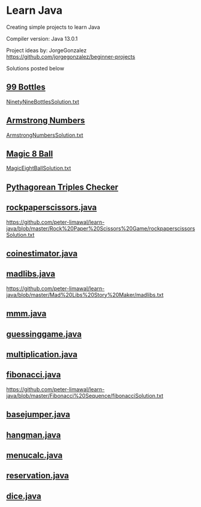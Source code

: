# Learn Java
Creating simple projects to learn Java

Compiler version:
Java 13.0.1

Project ideas by: JorgeGonzalez
https://github.com/jorgegonzalez/beginner-projects

Solutions posted below

## [99 Bottles](https://github.com/peter-limawal/learn-java/blob/master/99%20Bottles/NinetyNineBottles.java)
[NinetyNineBottlesSolution.txt](https://github.com/peter-limawal/learn-java/blob/master/99%20Bottles/NinetyNineBottlesSolution.txt)

## [Armstrong Numbers](https://github.com/peter-limawal/learn-java/blob/master/Armstrong%20Numbers/ArmstrongNumbers.java)
[ArmstrongNumbersSolution.txt](https://github.com/peter-limawal/learn-java/blob/master/Armstrong%20Numbers/ArmstrongNumbersSolution.txt)

## [Magic 8 Ball](https://github.com/peter-limawal/learn-java/blob/master/Magic%208%20Ball/MagicEightBall.java)
[MagicEightBallSolution.txt](https://github.com/peter-limawal/learn-java/blob/master/Magic%208%20Ball/MagicEightBallSolution.txt)

## [Pythagorean Triples Checker](https://github.com/peter-limawal/learn-java/blob/master/Pythagorean%20Triples%20Checker/PythagoreanTriplesChecker.java)

## [rockpaperscissors.java](https://github.com/peter-limawal/learn-java/blob/master/Rock%20Paper%20Scissors%20Game/rockpaperscissors.java)
https://github.com/peter-limawal/learn-java/blob/master/Rock%20Paper%20Scissors%20Game/rockpaperscissorsSolution.txt

## [coinestimator.java](https://github.com/peter-limawal/learn-java/blob/master/Coin%20Estimator%20By%20Weight/coinestimator.java)

## [madlibs.java](https://github.com/peter-limawal/learn-java/blob/master/Mad%20Libs%20Story%20Maker/madlibs.java)
https://github.com/peter-limawal/learn-java/blob/master/Mad%20Libs%20Story%20Maker/madlibs.txt

## [mmm.java](https://github.com/peter-limawal/learn-java/blob/master/Mean,%20Median,%20and%20Mode/mmm.java)

## [guessinggame.java](https://github.com/peter-limawal/learn-java/blob/master/Higher%20Lower%20Guessing%20Game/guessinggame.java)

## [multiplication.java](https://github.com/peter-limawal/learn-java/blob/master/Multiplication%20Table/multiplication.java)

## [fibonacci.java](https://github.com/peter-limawal/learn-java/blob/master/Fibonacci%20Sequence/fibonacci.java)
https://github.com/peter-limawal/learn-java/blob/master/Fibonacci%20Sequence/fibonacciSolution.txt

## [basejumper.java](https://github.com/peter-limawal/learn-java/blob/master/Base%20Jumper/basejumper.java)

## [hangman.java](https://github.com/peter-limawal/learn-java/blob/master/Hangman%20Game/hangman.java)

## [menucalc.java](https://github.com/peter-limawal/learn-java/blob/master/Menu%20Calculator/menucalc.java)

## [reservation.java](https://github.com/peter-limawal/learn-java/blob/master/Seat%20Reservation/reservation.java)

## [dice.java](https://github.com/peter-limawal/learn-java/blob/master/Dice%20Rolling%20Simulator/dice.java)
